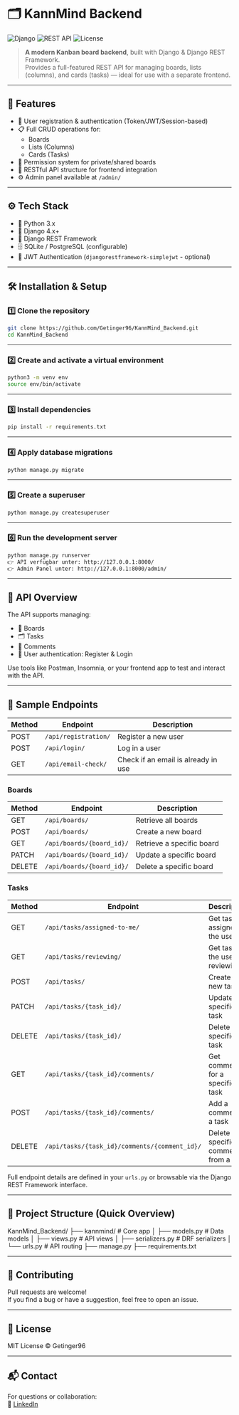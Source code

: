 # 🗂️ KannMind Backend

![Django](https://img.shields.io/badge/Django-4.x+-green.svg)
![REST API](https://img.shields.io/badge/REST-API-blue.svg)
![License](https://img.shields.io/github/license/Getinger96/KannMind_Backend)

> **A modern Kanban board backend**, built with Django & Django REST Framework.  
> Provides a full-featured REST API for managing boards, lists (columns), and cards (tasks) — ideal for use with a separate frontend.

---

## 🚀 Features

- 🔐 User registration & authentication (Token/JWT/Session-based)
- 📋 Full CRUD operations for:
  - Boards
  - Lists (Columns)
  - Cards (Tasks)
- 👥 Permission system for private/shared boards
- 🧩 RESTful API structure for frontend integration
- ⚙️ Admin panel available at `/admin/`

---

## ⚙️ Tech Stack

- 🐍 Python 3.x  
- 🧬 Django 4.x+  
- 🔌 Django REST Framework  
- 🗄️ SQLite / PostgreSQL (configurable)  
- 🔐 JWT Authentication (`djangorestframework-simplejwt` - optional)

---

## 🛠️ Installation & Setup

### 1️⃣ Clone the repository

```bash
git clone https://github.com/Getinger96/KannMind_Backend.git
cd KannMind_Backend
```

---

### 2️⃣ Create and activate a virtual environment

```bash
python3 -m venv env
source env/bin/activate   
```

---

### 3️⃣ Install dependencies

```bash
pip install -r requirements.txt
```

---

### 4️⃣ Apply database migrations

```bash
python manage.py migrate
```

---


### 5️⃣ Create a superuser

```bash
python manage.py createsuperuser
```

---

### 6️⃣ Run the development server

```bash
python manage.py runserver
👉 API verfügbar unter: http://127.0.0.1:8000/
👉 Admin Panel unter: http://127.0.0.1:8000/admin/
```

----

## 📖 API Overview

The API supports managing:

- 🧩 Boards  
- 🗂️ Tasks   
- 💬 Comments   
- 👤 User authentication: Register & Login  

Use tools like Postman, Insomnia, or your frontend app to test and interact with the API.

---

## 🧪 Sample Endpoints

| Method | Endpoint                                | Description                            |
|--------|-----------------------------------------|----------------------------------------|
| POST   | `/api/registration/`                    | Register a new user                    |
| POST   | `/api/login/`                           | Log in a user                          |
| GET    | `/api/email-check/`                     | Check if an email is already in use    |

### Boards
| Method | Endpoint                                | Description                            |
|--------|-----------------------------------------|----------------------------------------|
| GET    | `/api/boards/`                          | Retrieve all boards                    |
| POST   | `/api/boards/`                          | Create a new board                     |
| GET    | `/api/boards/{board_id}/`               | Retrieve a specific board              |
| PATCH  | `/api/boards/{board_id}/`               | Update a specific board                |
| DELETE | `/api/boards/{board_id}/`               | Delete a specific board                |

### Tasks
| Method | Endpoint                                                | Description                            |
|--------|---------------------------------------------------------|----------------------------------------|
| GET    | `/api/tasks/assigned-to-me/`                            | Get tasks assigned to the user         |
| GET    | `/api/tasks/reviewing/`                                 | Get tasks the user is reviewing        |
| POST   | `/api/tasks/`                                           | Create a new task                      |
| PATCH  | `/api/tasks/{task_id}/`                                 | Update a specific task                 |
| DELETE | `/api/tasks/{task_id}/`                                 | Delete a specific task                 |
| GET    | `/api/tasks/{task_id}/comments/`                        | Get comments for a specific task       |
| POST   | `/api/tasks/{task_id}/comments/`                        | Add a comment to a task                |
| DELETE | `/api/tasks/{task_id}/comments/{comment_id}/`           | Delete a specific comment from a task  |


Full endpoint details are defined in your `urls.py` or browsable via the Django REST Framework interface.

---

## 📂 Project Structure (Quick Overview)

KannMind_Backend/
├── kannmind/ # Core app
│ ├── models.py # Data models
│ ├── views.py # API views
│ ├── serializers.py # DRF serializers
│ └── urls.py # API routing
├── manage.py
├── requirements.txt

---

## 🤝 Contributing

Pull requests are welcome!  
If you find a bug or have a suggestion, feel free to open an issue.

---

## 📄 License

MIT License © Getinger96

---

## 📬 Contact

For questions or collaboration:  
📘 [LinkedIn](https://www.linkedin.com/in/erich-getinger-45536a255/)







